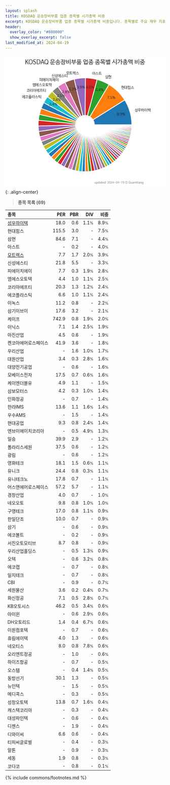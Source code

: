 ```yaml
---
layout: splash
title: KOSDAQ 운송장비부품 업종 종목별 시가총액 비중
excerpt: KOSDAQ 운송장비부품 업종 종목별 시가총액 비중입니다. 종목별로 주요 재무 지표를 함께 표시합니다.
header:
  overlay_color: "#800000"
  show_overlay_excerpt: false
last_modified_at: 2024-04-19
---
```



![KOSDAQ 운송장비부품 업종 종목별 시가총액 비중](/stats/sector/images/kosdaq_업종_운송장비부품_종목.png){: .align-center}


> **종목 목록 (69)**<a id="list"></a>

| **종목** | **PER** | **PBR** | **DIV** | **비중** |
| :------- | ------: | ------: | ------: | -------: |
| [성우하이텍](/015750/) | 18.0 | 0.6 | 1.1<small>%</small> | 8.9<small>%</small> |
| 현대힘스 | 115.5 | 3.0 | - | 7.5<small>%</small> |
| 삼현 | 84.6 | 7.1 | - | 4.4<small>%</small> |
| 아스트 | - | 0.2 | - | 4.0<small>%</small> |
| [모트렉스](/118990/) | 7.7 | 1.7 | 2.0<small>%</small> | 3.9<small>%</small> |
| 신성에스티 | 21.8 | 5.5 | - | 3.3<small>%</small> |
| 피에이치에이 | 7.7 | 0.3 | 1.9<small>%</small> | 2.8<small>%</small> |
| 엠에스오토텍 | 4.4 | 1.0 | 1.1<small>%</small> | 2.5<small>%</small> |
| 코리아에프티 | 20.3 | 1.3 | 1.2<small>%</small> | 2.4<small>%</small> |
| 에코플라스틱 | 6.6 | 1.0 | 1.1<small>%</small> | 2.4<small>%</small> |
| 이녹스 | 11.2 | 0.8 | - | 2.2<small>%</small> |
| 삼기이브이 | 17.6 | 3.2 | - | 2.1<small>%</small> |
| 케이프 | 742.9 | 0.8 | 1.9<small>%</small> | 2.0<small>%</small> |
| 이닉스 | 7.1 | 1.4 | 2.5<small>%</small> | 1.9<small>%</small> |
| 아진산업 | 4.5 | 0.6 | - | 1.9<small>%</small> |
| 켄코아에어로스페이스 | 41.9 | 3.6 | - | 1.8<small>%</small> |
| 우리산업 | - | 1.6 | 1.0<small>%</small> | 1.7<small>%</small> |
| 대원산업 | 3.4 | 0.3 | 2.8<small>%</small> | 1.6<small>%</small> |
| 대양전기공업 | - | 0.6 | - | 1.6<small>%</small> |
| 모베이스전자 | 17.5 | 0.7 | 0.6<small>%</small> | 1.6<small>%</small> |
| 케이엔더블유 | 4.9 | 1.1 | - | 1.5<small>%</small> |
| 삼보모터스 | 4.2 | 0.3 | 1.0<small>%</small> | 1.4<small>%</small> |
| 인화정공 | - | 0.7 | - | 1.4<small>%</small> |
| 한라IMS | 13.6 | 1.1 | 1.6<small>%</small> | 1.4<small>%</small> |
| 우수AMS | - | 1.5 | - | 1.4<small>%</small> |
| 현대공업 | 9.3 | 0.8 | 2.4<small>%</small> | 1.4<small>%</small> |
| 엔브이에이치코리아 | - | 0.5 | 4.9<small>%</small> | 1.3<small>%</small> |
| 일승 | 39.9 | 2.9 | - | 1.2<small>%</small> |
| 폴라리스세원 | 37.5 | 0.6 | - | 1.2<small>%</small> |
| 광림 | - | 0.6 | - | 1.2<small>%</small> |
| 영화테크 | 18.1 | 1.5 | 0.6<small>%</small> | 1.1<small>%</small> |
| 유니크 | 24.4 | 0.8 | 0.3<small>%</small> | 1.1<small>%</small> |
| 유니테크노 | 17.8 | 0.7 | - | 1.1<small>%</small> |
| 어스앤에어로스페이스 | 57.2 | 5.7 | - | 1.1<small>%</small> |
| 경창산업 | 4.0 | 0.7 | - | 1.0<small>%</small> |
| 네오오토 | 9.8 | 0.8 | 1.0<small>%</small> | 1.0<small>%</small> |
| 구영테크 | 17.0 | 0.8 | 1.1<small>%</small> | 0.9<small>%</small> |
| 한일단조 | 10.0 | 0.7 | - | 0.9<small>%</small> |
| 삼기 | - | 0.6 | - | 0.9<small>%</small> |
| 에코볼트 | - | 0.2 | - | 0.9<small>%</small> |
| 서진오토모티브 | 8.7 | 0.8 | - | 0.9<small>%</small> |
| 우리산업홀딩스 | - | 0.5 | 1.3<small>%</small> | 0.9<small>%</small> |
| 오텍 | - | 0.6 | 3.2<small>%</small> | 0.8<small>%</small> |
| 에코캡 | - | 0.7 | - | 0.8<small>%</small> |
| 일지테크 | - | 0.7 | - | 0.8<small>%</small> |
| CBI | - | 0.9 | - | 0.7<small>%</small> |
| 세원물산 | 3.6 | 0.2 | 0.4<small>%</small> | 0.7<small>%</small> |
| 화신정공 | 7.1 | 0.5 | 2.8<small>%</small> | 0.7<small>%</small> |
| KB오토시스 | 46.2 | 0.5 | 3.4<small>%</small> | 0.6<small>%</small> |
| 아이윈 | - | 0.6 | 2.9<small>%</small> | 0.6<small>%</small> |
| DH오토리드 | 1.4 | 0.4 | 6.7<small>%</small> | 0.6<small>%</small> |
| 이원컴포텍 | - | 0.7 | - | 0.6<small>%</small> |
| 휴림에이텍 | 4.0 | 1.3 | - | 0.6<small>%</small> |
| 네오티스 | 8.0 | 0.8 | 7.8<small>%</small> | 0.6<small>%</small> |
| 오리엔트정공 | - | 1.0 | - | 0.6<small>%</small> |
| 하이즈항공 | - | 0.7 | - | 0.5<small>%</small> |
| 오스템 | - | 0.4 | 1.4<small>%</small> | 0.5<small>%</small> |
| 동방선기 | 30.1 | 1.3 | - | 0.5<small>%</small> |
| 뉴인텍 | - | 1.5 | - | 0.5<small>%</small> |
| 메디콕스 | - | 0.3 | - | 0.5<small>%</small> |
| 성창오토텍 | 13.8 | 0.7 | 1.6<small>%</small> | 0.4<small>%</small> |
| 캐스텍코리아 | - | 0.3 | - | 0.4<small>%</small> |
| 대성파인텍 | - | 0.6 | - | 0.4<small>%</small> |
| 디젠스 | - | 1.9 | - | 0.4<small>%</small> |
| 디와이씨 | 6.6 | 0.6 | - | 0.4<small>%</small> |
| 티피씨글로벌 | - | 0.4 | - | 0.3<small>%</small> |
| 알톤 | - | 0.9 | - | 0.3<small>%</small> |
| 세동 | 1.9 | 0.8 | - | 0.3<small>%</small> |
| 코다코 | - | 0.8 | - | 0.1<small>%</small> |

{% include commons/footnotes.md %}